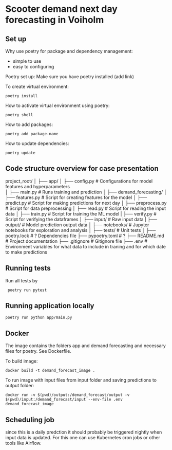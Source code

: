 # Scooter demand next day forecasting in Voiholm

## Set up
Why use poetry for package and dependency management:
- simple to use
- easy to configuring

Poetry set up: 
Make sure you have poetry installed (add link)

To create virtual environment:
```
poetry install
```

How to activate virtual environment using poetry:
```
poetry shell
```

How to add packages:
```
poetry add package-name
```

How to update dependencies: 
```
poetry update 
```

## Code structure overview for case presentation

project_root/
│
├── app/
│   ├── config.py         # Configurations for model features and hyperparameters  
│   ├── main.py           # Runs training and prediction
│
├── demand_forecasting/
│   ├── features.py       # Script for creating features for the model
│   ├── predict.py        # Script for making predictions for next day
│   ├── preprocess.py     # Script for data preprocessing
│   ├── read.py           # Script for reading the input data
│   ├── train.py          # Script for training the ML model
|   ├── verify.py         # Script for verifying the dataframes
│
├── input/                # Raw input data
|
├── output/               # Model prediction output data
│
├── notebooks/            # Jupyter notebooks for exploration and analysis
│
├── tests/                 # Unit tests
│
├── poetry.lock            # ? Dependencies file
├── pypoetry.toml          # ? 
├── README.md              # Project documentation
├── .gitignore             # Gitignore file
├── .env                   # Environment variables for what data to include in traning and for which date to make predictions

## Running tests
Run all tests by
```
 poetry run pytest
```

## Running application locally 
```
poetry run python app/main.py
```

## Docker 
The image contains the folders app and demand forecasting and necessary files for poetry. See Dockerfile.

To build image: 
```
docker build -t demand_forecast_image .

```
To run image with input files from input folder and saving predictions to output folder:
```
docker run -v $(pwd)/output:/demand_forecast/output -v $(pwd)/input:/demand_forecast/input --env-file .env demand_forecast_image 
```

## Scheduling job
since this is a daily predction it should probably be triggered nightly when input data is updated. For this one can use Kubernetes cron jobs or other tools like Airflow.
